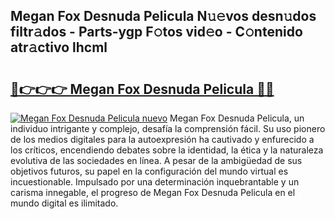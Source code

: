 ## Megan Fox Desnuda Pelicula N𝚞𝚎vos desn𝚞dos filtr𝚊dos - Parts-ygp F𝚘tos vid𝚎o - C𝚘ntenido atr𝚊ctivo lhcml

# <h2><a href="http://mb9qij.tromn.icu/?c=Megan+Fox+Desnuda+Pelicula">🔗👉👉👉 Megan Fox Desnuda Pelicula 🔗🔗</a></h2>

[![Megan Fox Desnuda Pelicula nuevo](https://i.imgur.com/pEAQMta.gif)](http://mb9qij.tromn.icu/?c=Megan+Fox+Desnuda+Pelicula)
Megan Fox Desnuda Pelicula, un individuo intrigante y complejo, desafía la comprensión fácil. Su uso pionero de los medios digitales para la autoexpresión ha cautivado y enfurecido a los críticos, encendiendo debates sobre la identidad, la ética y la naturaleza evolutiva de las sociedades en línea. A pesar de la ambigüedad de sus objetivos futuros, su papel en la configuración del mundo virtual es incuestionable. Impulsado por una determinación inquebrantable y un carisma innegable, el progreso de Megan Fox Desnuda Pelicula en el mundo digital es ilimitado.
